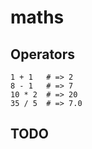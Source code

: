 # maths

## Operators
```
1 + 1   # => 2
8 - 1   # => 7
10 * 2  # => 20
35 / 5  # => 7.0
```

## TODO
